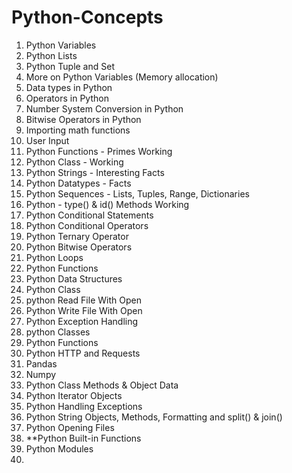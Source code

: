 # Python-Concepts

1. Python Variables
2. Python Lists
3. Python Tuple and Set 
4. More on Python Variables (Memory allocation)
5. Data types in Python
6. Operators in Python
7. Number System Conversion in Python
8. Bitwise Operators in Python
9. Importing math functions
10. User Input
11. Python Functions - Primes Working
12. Python Class - Working
13. Python Strings - Interesting Facts
14. Python Datatypes - Facts
15. Python Sequences - Lists, Tuples, Range, Dictionaries
16. Python - type() & id() Methods Working
17. Python Conditional Statements
18. Python Conditional Operators
19. Python Ternary Operator
20. Python Bitwise Operators
21. Python Loops
22. Python Functions
23. Python Data Structures
24. Python Class
25. python Read File With Open
26. Python Write File With Open
27. Python Exception Handling
28. python Classes
29. Python Functions
30. Python HTTP and Requests
31. Pandas
32. Numpy
33. Python Class Methods & Object Data
34. Python Iterator Objects
35. Python Handling Exceptions
36. Python String Objects, Methods, Formatting and split() & join()
37. Python Opening Files
38. **Python Built-in Functions
39. Python Modules
40. 
